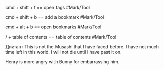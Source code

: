 cmd + shift + t == open tags #Mark/Tool 

cmd + shift + b == add a bookmark #Mark/Tool 

cmd + alt + b == open bookmarks #Mark/Tool 

/ + table of contents == table of contents #Mark/Tool 

Диктант
	This is not the Musashi that I have faced before. I have not much time left in this world. I will not die until I have past it on.

Henry is more angry with Bunny for embarrassing him.